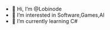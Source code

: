 - 👋 Hi, I’m @Lobinode
- 👀 I’m interested in Software,Games,AI
- 🌱 I’m currently learning C#
<!---
Lobinode/Lobinode is a ✨ special ✨ repository because its `README.md` (this file) appears on your GitHub profile.
You can click the Preview link to take a look at your changes.
--->
